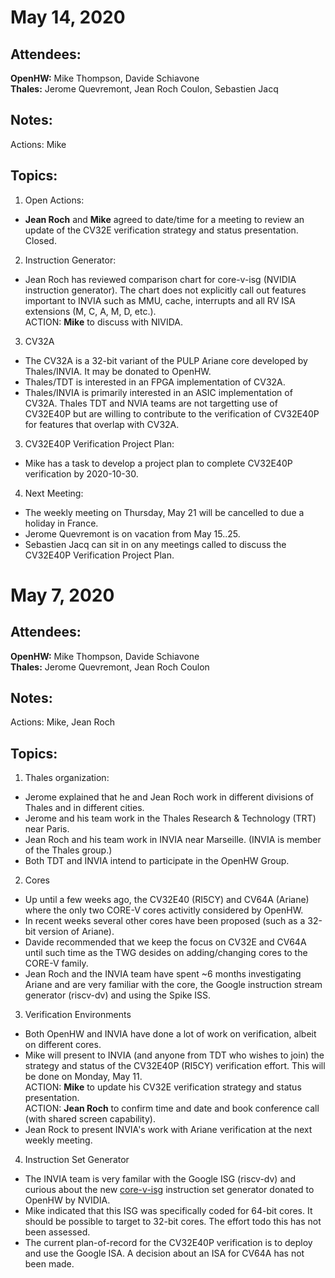 May 14, 2020
============

Attendees:
----------

**OpenHW:** Mike Thompson, Davide Schiavone <br>
**Thales:** Jerome Quevremont, Jean Roch Coulon, Sebastien Jacq

Notes:
------

Actions: Mike

Topics:
-------

1. Open Actions:

- **Jean Roch** and **Mike** agreed to date/time for a meeting to review an update of the CV32E verification strategy and status presentation.  Closed.

2. Instruction Generator:

- Jean Roch has reviewed comparison chart for core-v-isg (NVIDIA instruction generator).  The
chart does not explicitly call out features important to INVIA such as MMU, cache, interrupts and all RV ISA extensions (M, C, A, M, D, etc.).<br>
ACTION: **Mike** to discuss with NIVIDA.

3. CV32A

- The CV32A is a 32-bit variant of the PULP Ariane core developed by Thales/INVIA.  It may
be donated to OpenHW.
- Thales/TDT is interested in an FPGA implementation of CV32A.
- Thales/INVIA is primarily interested in an ASIC implementation of CV32A.
Thales TDT and NVIA teams are not targetting use of CV32E40P but are willing to contribute
to the verification of CV32E40P for features that overlap with CV32A.

3. CV32E40P Verification Project Plan:

- Mike has a task to develop a project plan to complete CV32E40P verification by 2020-10-30.

4. Next Meeting:

- The weekly meeting on Thursday, May 21 will be cancelled to due a holiday in France.
- Jerome Quevremont is on vacation from May 15..25.
- Sebastien Jacq can sit in on any meetings called to discuss the CV32E40P Verification Project Plan.


May 7, 2020
===========

Attendees:
----------

**OpenHW:** Mike Thompson, Davide Schiavone <br>
**Thales:** Jerome Quevremont, Jean Roch Coulon

Notes:
------

Actions: Mike, Jean Roch

Topics:
-------
1. Thales organization:

- Jerome explained that he and Jean Roch work in different divisions of Thales and in different cities.
- Jerome and his team work in the Thales Research & Technology (TRT) near Paris.
- Jean Roch and his team work in INVIA near Marseille. (INVIA is member of the Thales group.)
- Both TDT and INVIA intend to participate in the OpenHW Group.

2. Cores

- Up until a few weeks ago, the CV32E40 (RI5CY) and CV64A (Ariane) where the only two CORE-V cores activitly
considered by OpenHW.
- In recent weeks several other cores have been proposed (such as a 32-bit version of Ariane).
- Davide recommended that we keep the focus on CV32E and CV64A until such time as the TWG desides
on adding/changing cores to the CORE-V family.
- Jean Roch and the INVIA team have spent ~6 months investigating Ariane and are very familiar with  the core,
the Google instruction stream generator (riscv-dv) and using the Spike ISS.

3. Verification Environments

- Both OpenHW and INVIA have done a lot of work on verification, albeit on different cores.
- Mike will present to INVIA (and anyone from TDT who wishes to join) the strategy and status of the CV32E40P
(RI5CY) verification effort.   This will be done on Monday, May 11.<br>
ACTION: **Mike** to update his CV32E verification strategy and status presentation.<br>
ACTION: **Jean Roch** to confirm time and date and book conference call (with shared screen capability).
- Jean Rock to present INVIA's work with Ariane verification at the next weekly meeting.

4. Instruction Set Generator

- The INVIA team is very familar with the Google ISG (riscv-dv) and curious about the new
[core-v-isg](https://github.com/openhwgroup/core-v-isg) instruction set generator donated to OpenHW by NVIDIA.
- Mike indicated that this ISG was specifically coded for 64-bit cores.  It should be possible to target to 32-bit
cores.  The effort todo this has not been assessed.
- The current plan-of-record for the CV32E40P verification is to deploy and use the Google ISA.   A decision about an
ISA for CV64A has not been made.
